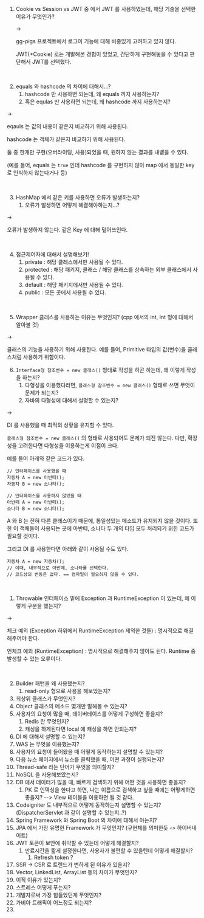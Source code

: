 1. Cookie vs Session vs JWT 중 에서 JWT 를 사용하였는데, 해당 기술을 선택한 이유가 무엇인가?
   
   ->

   gg-pigs 프로젝트에서 로그이 기능에 대해 비중있게 고려하고 있지 않다.
   
   JWT(+Cookie) 로는 개발해본 경험이 있었고, 간단하게 구현해놓을 수 있다고 판단해서 JWT를 선택했다.

<br>

2. equals 와 hashcode 의 차이에 대해서...?
   1. hashcode 만 사용하면 되는데, 왜 equals 까지 사용하는지?
   2. 혹은 equlas 만 사용하면 되는데, 왜 hashcode 까지 사용하는지?

->

eqauls 는 값의 내용이 같은지 비교하기 위해 사용된다.

hashcode 는 객체가 같은지 비교하기 위해 사용된다.

둘 중 한개만 구현(오버라이딩, 사용)되었을 때, 원하지 않는 결과를 내뱉을 수 있다.

(예를 들어, equals 는 `true` 인데 hashcode 를 구현하지 않아 map 에서 동일한 key 로 인식하지 않는다거나 등)

<br>

3. HashMap 에서 같은 키를 사용하면 오류가 발생하는지?
   1. 오류가 발생하면 어떻게 해결해야하는지...?
   
->

오류가 발생하지 않는다. 같은 Key 에 대해 덮어쓰인다.

<br>

4. 접근제어자에 대해서 설명해보기!
   1. private : 해당 클레스에서만 사용될 수 있다.
   2. protected : 해당 패키지, 클래스 / 해당 클래스를 상속하는 외부 클래스에서 사용될 수 있다.
   3. default : 해당 패키지에서만 사용될 수 있다.
   4. public : 모든 곳에서 사용될 수 있다.
   
<br>

5. Wrapper 클래스를 사용하는 이유는 무엇인지? (cpp 에서의 int, Int 형에 대해서 알아볼 것)
   
->

클래스의 기능을 사용하기 위해 사용한다. 예를 들어, Primitive 타입의 값(변수)을 클래스처럼 사용하기 위함이다.

6. `Interface형 참조변수 = new 클래스()` 형태로 작성을 하곤 하는데, 왜 이렇게 작성을 하는지?
   1. 다형성을 이용했다라면, `클래스형 참조변수 = new 클래스()` 형태로 쓰면 무엇이 문제가 되는지?
   2. 자바의 다형성에 대해서 설명할 수 있는지?

->

DI 를 사용했을 때 최적의 상황을 유지할 수 있다.

`클래스형 참조변수 = new 클래스()` 의 형태로 사용되어도 문제가 되진 않는다. 다만, 확장성을 고려한다면 다형성을 이용하는게 이점이 크다.

예를 들어 아래와 같은 코드가 있다.

```
// 인터페이스를 사용했을 때
자동차 A = new 아반떼();
자동차 B = new 소나타();

// 인터페이스를 사용하지 않았을 때
아반떼 A = new 아반떼();
소나타 B = new 소나타();
```

A 와 B 는 전혀 다른 클래스이기 때문에, 통일성있는 메소드가 유지되지 않을 것이다. 또한 이 객체들이 사용되는 곳에 아반떼, 소나타 두 개의 타입 모두 처리되기 위한 코드가 필요할 것이다.

그리고 DI 를 사용한다면 아래와 같이 사용될 수도 있다.

```
자동차 A = new 자동차(); 
// 이때, 내부적으로 아반떼, 소나타를 선택한다.
// 코드상의 변동은 없다. == 컴파일이 필요하지 않을 수 있다.
```

<br>

1. Throwable 인터페이스 밑에 Exception 과 RuntimeException 이 있는데, 왜 이렇게 구분을 했는지?

-> 

체크 예외 (Exception 하위에서 RuntimeException 제외한 것들) : 명시적으로 해결해주어야 한다.

언체크 예외 (RuntimeException) : 명시적으로 해결해주지 않아도 된다. Runtime 중 발생할 수 있는 오류이다.


<br>


2. Builder 패턴을 왜 사용했는지?
   1. read-only 형으로 사용을 해보았는지?
3.  최상위 클래스가 무엇인지?
   2.  Object 클래스의 메소드 몇개만 말해볼 수 있는지? 
4.  사용자의 요청이 많을 때, 데이버테이스를 어떻게 구성하면 좋을지?
    1.  Redis 란 무엇인지?
    2.  캐싱을 하게된다면 local 에 캐싱을 하면 안되는지?
5.  DI 에 대해서 설명할 수 있는지?
6.  WAS 는 무엇을 이용했는지?
7.  사용자의 요청이 들어왔을 때 어떻게 동작하는지 설명할 수 있는지?
8.  다음 뉴스 페이지에서 뉴스를 클릭했을 때, 어떤 과정이 실행되는지?
9.  Thread-safe 라는 단어가 무엇을 의미할지?
10. NoSQL 을 사용해보았는지?
11. DB 에서 데이터가 많을 때, 빠르게 검색하기 위해 어떤 것을 사용하면 좋을지?
    1.  PK 로 인덱싱을 한다고 하면, 나는 이름으로 검색하고 싶을 때에는 어떻게하면 좋을지? --> View 테이블을 이용하면 될 것 같다.
12. Codeigniter 도 내부적으로 어떻게 동작하는지 설명할 수 있는지? (DispatcherServlet 과 같이 설명할 수 있는지..?)
13. Spring Framework 와 Spring Boot 의 차이에 대해서 아는지?
14. JPA 에서 가장 유명한 Framework 가 무엇인지? (구현체를 의미한듯 -> 하이버네이트)
15. JWT 토큰이 보안에 취약할 수 있는데 어떻게 해결할지?
    1.  만료시간을 짧게 설정한다면, 사용자가 불편할 수 있을텐데 어떻게 해결할지?
        1.  Refresh token ?
16. SSR -> CSR 로 트렌드가 변하게 된 이유가 있을지?
17. Vector, LinkedList, ArrayList 등의 차이가 무엇인지?
18. 이직 이유가 있는지?
19. 스트레스 어떻게 푸는지?
20. 개발자로써 가장 힘들었던게 무엇인지?
21. 가비아 트래픽이 어느정도 되는지?
22. 

